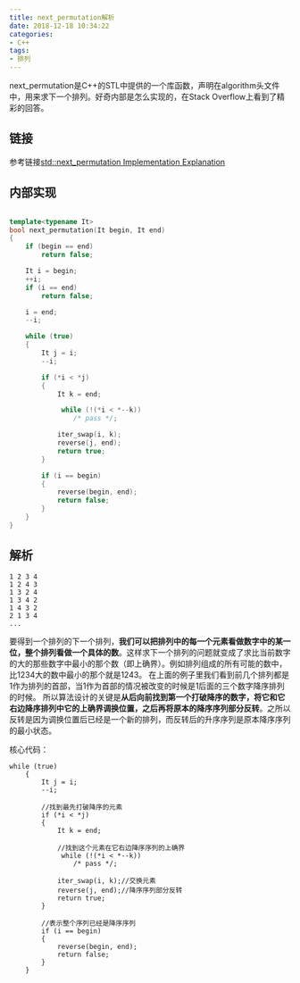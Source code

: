 ```yaml
---
title: next_permutation解析
date: 2018-12-18 10:34:22
categories:
- C++
tags:
- 排列
---
```

next_permutation是C++的STL中提供的一个库函数，声明在algorithm头文件中，用来求下一个排列。好奇内部是怎么实现的，在Stack Overflow上看到了精彩的回答。
<!--more-->
## 链接
参考链接[std::next_permutation Implementation Explanation](https://stackoverflow.com/questions/11483060/stdnext-permutation-implementation-explanation)

## 内部实现
```C++

template<typename It>
bool next_permutation(It begin, It end)
{
    if (begin == end)
        return false;

    It i = begin;
    ++i;
    if (i == end)
        return false;

    i = end;
    --i;

    while (true)
    {
        It j = i;
        --i;

        if (*i < *j)
        {
            It k = end;

             while (!(*i < *--k))
                /* pass */;

            iter_swap(i, k);
            reverse(j, end);
            return true;
        }

        if (i == begin)
        {
            reverse(begin, end);
            return false;
        }
    }
}

```

## 解析
```
1 2 3 4
1 2 4 3
1 3 2 4
1 3 4 2
1 4 3 2 
2 1 3 4
...
```
要得到一个排列的下一个排列，**我们可以把排列中的每一个元素看做数字中的某一位，整个排列看做一个具体的数**。这样求下一个排列的问题就变成了求比当前数字的大的那些数字中最小的那个数（即上确界）。例如排列组成的所有可能的数中，比1234大的数中最小的那个就是1243。
在上面的例子里我们看到前几个排列都是1作为排列的首部，当1作为首部的情况被改变的时候是1后面的三个数字降序排列的时候。
所以算法设计的关键是**从后向前找到第一个打破降序的数字，将它和它右边降序排列中它的上确界调换位置，之后再将原本的降序序列部分反转**。之所以反转是因为调换位置后已经是一个新的排列，而反转后的升序序列是原本降序序列的最小状态。

核心代码：
```
while (true)
    {
        It j = i;
        --i;

        //找到最先打破降序的元素
        if (*i < *j)
        {
            It k = end;

            //找到这个元素在它右边降序序列的上确界
             while (!(*i < *--k))
                /* pass */;

            iter_swap(i, k);//交换元素
            reverse(j, end);//降序序列部分反转
            return true;
        }

        //表示整个序列已经是降序序列
        if (i == begin)
        {
            reverse(begin, end);
            return false;
        }
    }
```

